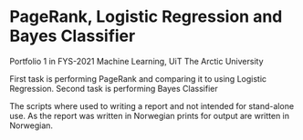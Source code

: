 # PageRank, Logistic Regression and Bayes Classifier
Portfolio 1 in FYS-2021 Machine Learning, UiT The Arctic University

First task is performing PageRank and comparing it to using Logistic Regression. 
Second task is performing Bayes Classifier 

The scripts where used to writing a report and not intended for stand-alone use. As the report was written in Norwegian prints for output are written in Norwegian.

